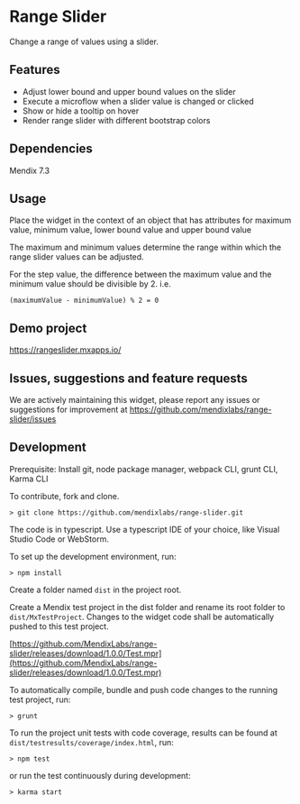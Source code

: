 # Range Slider
Change a range of values using a slider.

## Features
* Adjust lower bound and upper bound values on the slider
* Execute a microflow when a slider value is changed or clicked
* Show or hide a tooltip on hover
* Render range slider with different bootstrap colors

## Dependencies
Mendix 7.3

## Usage
Place the widget in the context of an object that has attributes for maximum value, minimum value, lower bound value and upper bound value

The maximum and minimum values determine the range within which the range slider values can be adjusted.

For the step value, the difference between the maximum value and the minimum value should be divisible by 2. i.e.

    (maximumValue - minimumValue) % 2 = 0

## Demo project
https://rangeslider.mxapps.io/

## Issues, suggestions and feature requests
We are actively maintaining this widget, please report any issues or suggestions for improvement at
https://github.com/mendixlabs/range-slider/issues

## Development
Prerequisite: Install git, node package manager, webpack CLI, grunt CLI, Karma CLI

To contribute, fork and clone.

    > git clone https://github.com/mendixlabs/range-slider.git

The code is in typescript. Use a typescript IDE of your choice, like Visual Studio Code or WebStorm.

To set up the development environment, run:

    > npm install

Create a folder named `dist` in the project root.

Create a Mendix test project in the dist folder and rename its root folder to `dist/MxTestProject`. Changes to the widget code shall be automatically pushed to this test project.

[https://github.com/MendixLabs/range-slider/releases/download/1.0.0/Test.mpr](https://github.com/MendixLabs/range-slider/releases/download/1.0.0/Test.mpr)

To automatically compile, bundle and push code changes to the running test project, run:

    > grunt

To run the project unit tests with code coverage, results can be found at `dist/testresults/coverage/index.html`, run:

    > npm test

or run the test continuously during development:

    > karma start
